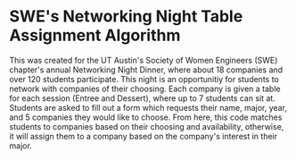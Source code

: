 # SWE's Networking Night Table Assignment Algorithm

This was created for the UT Austin's Society of Women Engineers (SWE) chapter's annual Networking Night Dinner, where about 18 companies and over 120 students participate. This night is an opportunitiy for students to network with companies of their choosing. Each company is given a table for each session (Entree and Dessert), where up to 7 students can sit at. 
Students are asked to fill out a form which requests their name, major, year, and 5 companies they would like to choose. From here, this code matches students to companies based on their choosing and availability, otherwise, it will assign them to a company based on the company's interest in their major. 
